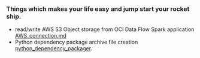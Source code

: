 ### Things which makes your life easy and jump start your rocket ship.
* read/write AWS S3 Object storage from OCI Data Flow Spark application [AWS_connection.md](https://github.com/lnmohankumar/oci-dataflow/blob/main/docs/howto/AWS_connection.md)
* Python dependency package archive file creation [python_dependency_packager](https://github.com/lnmohankumar/oci-dataflow/blob/main/docs/howto/python_dependency_packager.md).